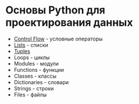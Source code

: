 # Основы Python для проектирования данных

- [Control Flow](./Control%20Flow.ipynb) - условные операторы
- [Lists](./Lists.ipynb) - списки
- [Tuples](./Tuples.ipynb)
- Loops - циклы
- Modules - модули
- Functions - функции
- Classes - классы
- Dictionaries - словари
- Strings - строки
- Files - файлы